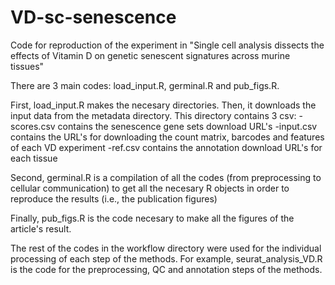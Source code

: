 # VD-sc-senescence
Code for reproduction of the experiment in "Single cell analysis dissects the effects of Vitamin D on genetic senescent signatures across murine tissues"

There are 3 main codes: load_input.R, germinal.R and pub_figs.R. 

First, load_input.R makes the necesary directories. Then, it downloads the input data from the metadata directory. This directory contains 3 csv: 
-scores.csv contains the senescence gene sets download URL's
-input.csv contains the URL's for downloading the count matrix, barcodes and features of each VD experiment
-ref.csv contains the annotation download URL's for each tissue

Second, germinal.R is a compilation of all the codes (from preprocessing to cellular communication) to get all the necesary R objects in order to reproduce the results (i.e., the publication figures)

Finally, pub_figs.R is the code necesary to make all the figures of the article's result. 

The rest of the codes in the workflow directory were used for the individual processing of each step of the methods. For example, seurat_analysis_VD.R is the code for the preprocessing, QC and annotation steps of the methods. 
